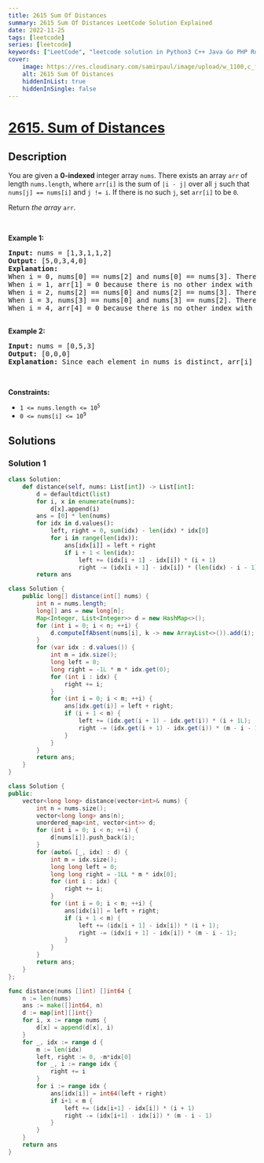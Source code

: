 ```yaml
---
title: 2615 Sum Of Distances
summary: 2615 Sum Of Distances LeetCode Solution Explained
date: 2022-11-25
tags: [leetcode]
series: [leetcode]
keywords: ["LeetCode", "leetcode solution in Python3 C++ Java Go PHP Ruby Swift TypeScript Rust C# JavaScript C", "2615 Sum Of Distances LeetCode Solution Explained in all languages"]
cover:
    image: https://res.cloudinary.com/samirpaul/image/upload/w_1100,c_fit,co_rgb:FFFFFF,l_text:Arial_75_bold:2615 Sum Of Distances - Solution Explained/problem-solving.webp
    alt: 2615 Sum Of Distances
    hiddenInList: true
    hiddenInSingle: false
---
```



# [2615. Sum of Distances](https://leetcode.com/problems/sum-of-distances)


## Description

<p>You are given a <strong>0-indexed</strong> integer array <code>nums</code>. There exists an array <code>arr</code> of length <code>nums.length</code>, where <code>arr[i]</code> is the sum of <code>|i - j|</code> over all <code>j</code> such that <code>nums[j] == nums[i]</code> and <code>j != i</code>. If there is no such <code>j</code>, set <code>arr[i]</code> to be <code>0</code>.</p>

<p>Return <em>the array </em><code>arr</code><em>.</em></p>

<p>&nbsp;</p>
<p><strong class="example">Example 1:</strong></p>

<pre>
<strong>Input:</strong> nums = [1,3,1,1,2]
<strong>Output:</strong> [5,0,3,4,0]
<strong>Explanation:</strong> 
When i = 0, nums[0] == nums[2] and nums[0] == nums[3]. Therefore, arr[0] = |0 - 2| + |0 - 3| = 5. 
When i = 1, arr[1] = 0 because there is no other index with value 3.
When i = 2, nums[2] == nums[0] and nums[2] == nums[3]. Therefore, arr[2] = |2 - 0| + |2 - 3| = 3. 
When i = 3, nums[3] == nums[0] and nums[3] == nums[2]. Therefore, arr[3] = |3 - 0| + |3 - 2| = 4. 
When i = 4, arr[4] = 0 because there is no other index with value 2. 

</pre>

<p><strong class="example">Example 2:</strong></p>

<pre>
<strong>Input:</strong> nums = [0,5,3]
<strong>Output:</strong> [0,0,0]
<strong>Explanation:</strong> Since each element in nums is distinct, arr[i] = 0 for all i.
</pre>

<p>&nbsp;</p>
<p><strong>Constraints:</strong></p>

<ul>
	<li><code>1 &lt;= nums.length &lt;= 10<sup>5</sup></code></li>
	<li><code>0 &lt;= nums[i] &lt;= 10<sup>9</sup></code></li>
</ul>

## Solutions

### Solution 1

<!-- tabs:start -->

```python
class Solution:
    def distance(self, nums: List[int]) -> List[int]:
        d = defaultdict(list)
        for i, x in enumerate(nums):
            d[x].append(i)
        ans = [0] * len(nums)
        for idx in d.values():
            left, right = 0, sum(idx) - len(idx) * idx[0]
            for i in range(len(idx)):
                ans[idx[i]] = left + right
                if i + 1 < len(idx):
                    left += (idx[i + 1] - idx[i]) * (i + 1)
                    right -= (idx[i + 1] - idx[i]) * (len(idx) - i - 1)
        return ans
```

```java
class Solution {
    public long[] distance(int[] nums) {
        int n = nums.length;
        long[] ans = new long[n];
        Map<Integer, List<Integer>> d = new HashMap<>();
        for (int i = 0; i < n; ++i) {
            d.computeIfAbsent(nums[i], k -> new ArrayList<>()).add(i);
        }
        for (var idx : d.values()) {
            int m = idx.size();
            long left = 0;
            long right = -1L * m * idx.get(0);
            for (int i : idx) {
                right += i;
            }
            for (int i = 0; i < m; ++i) {
                ans[idx.get(i)] = left + right;
                if (i + 1 < m) {
                    left += (idx.get(i + 1) - idx.get(i)) * (i + 1L);
                    right -= (idx.get(i + 1) - idx.get(i)) * (m - i - 1L);
                }
            }
        }
        return ans;
    }
}
```

```cpp
class Solution {
public:
    vector<long long> distance(vector<int>& nums) {
        int n = nums.size();
        vector<long long> ans(n);
        unordered_map<int, vector<int>> d;
        for (int i = 0; i < n; ++i) {
            d[nums[i]].push_back(i);
        }
        for (auto& [_, idx] : d) {
            int m = idx.size();
            long long left = 0;
            long long right = -1LL * m * idx[0];
            for (int i : idx) {
                right += i;
            }
            for (int i = 0; i < m; ++i) {
                ans[idx[i]] = left + right;
                if (i + 1 < m) {
                    left += (idx[i + 1] - idx[i]) * (i + 1);
                    right -= (idx[i + 1] - idx[i]) * (m - i - 1);
                }
            }
        }
        return ans;
    }
};
```

```go
func distance(nums []int) []int64 {
	n := len(nums)
	ans := make([]int64, n)
	d := map[int][]int{}
	for i, x := range nums {
		d[x] = append(d[x], i)
	}
	for _, idx := range d {
		m := len(idx)
		left, right := 0, -m*idx[0]
		for _, i := range idx {
			right += i
		}
		for i := range idx {
			ans[idx[i]] = int64(left + right)
			if i+1 < m {
				left += (idx[i+1] - idx[i]) * (i + 1)
				right -= (idx[i+1] - idx[i]) * (m - i - 1)
			}
		}
	}
	return ans
}
```

<!-- tabs:end -->

<!-- end -->
